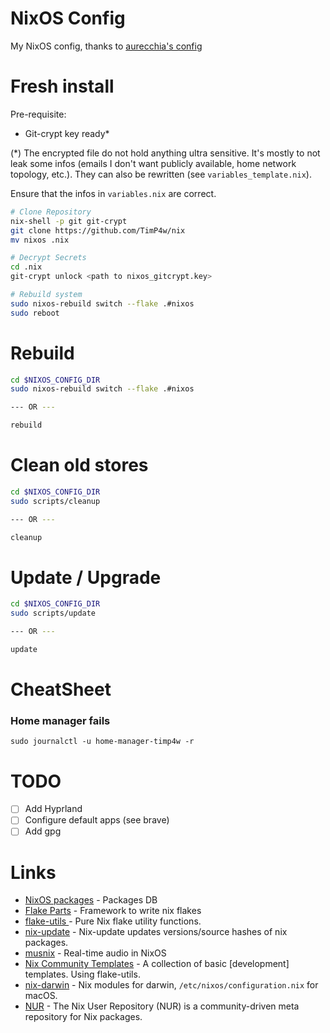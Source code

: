 # NixOS Config
My NixOS config, thanks to [aurecchia's config](https://github.com/aurecchia/nixos)

# Fresh install

Pre-requisite:

- Git-crypt key ready*

(*) The encrypted file do not hold anything ultra sensitive. It's mostly to not leak some infos (emails I don't want publicly available, home network topology, etc.).
They can also be rewritten (see `variables_template.nix`).


Ensure that the infos in `variables.nix` are correct.

```bash
# Clone Repository
nix-shell -p git git-crypt
git clone https://github.com/TimP4w/nix
mv nixos .nix

# Decrypt Secrets
cd .nix
git-crypt unlock <path to nixos_gitcrypt.key>

# Rebuild system
sudo nixos-rebuild switch --flake .#nixos
sudo reboot
```


# Rebuild
```bash
cd $NIXOS_CONFIG_DIR  
sudo nixos-rebuild switch --flake .#nixos

--- OR ---

rebuild
```

# Clean old stores
```bash
cd $NIXOS_CONFIG_DIR  
sudo scripts/cleanup

--- OR ---

cleanup
```

# Update / Upgrade
```bash
cd $NIXOS_CONFIG_DIR  
sudo scripts/update

--- OR ---

update
```

# CheatSheet

### Home manager fails 
```
sudo journalctl -u home-manager-timp4w -r
```

# TODO
- [ ] Add Hyprland
- [ ] Configure default apps (see brave)
- [ ] Add gpg

# Links
- [NixOS packages](https://search.nixos.org/packages) - Packages DB
- [Flake Parts](https://github.com/hercules-ci/flake-parts) - Framework to write nix flakes
- [flake-utils
](https://github.com/numtide/flake-utils) - Pure Nix flake utility functions.
- [nix-update](https://github.com/Mic92/nix-update) - Nix-update updates versions/source hashes of nix packages.
- [musnix](https://github.com/musnix/musnix) - Real-time audio in NixOS
- [Nix Community Templates](https://github.com/nix-community/templates) - A collection of basic [development] templates. Using flake-utils.
- [nix-darwin](https://github.com/LnL7/nix-darwin) - Nix modules for darwin, `/etc/nixos/configuration.nix` for macOS.
- [NUR](https://github.com/nix-community/NUR/) - The Nix User Repository (NUR) is a community-driven meta repository for Nix packages.

